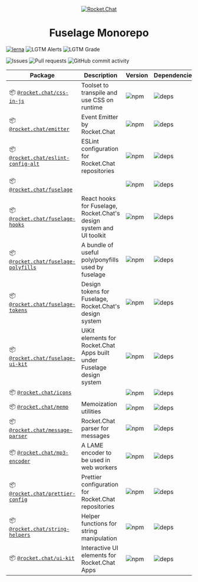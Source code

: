 <p align="center">
  <a href="https://rocket.chat" title="Rocket.Chat">
    <img src="https://github.com/RocketChat/Rocket.Chat.Artwork/raw/master/Logos/2020/png/logo-horizontal-red.png" alt="Rocket.Chat" />
  </a>
</p>

<h1 align="center">Fuselage Monorepo</h1>

[![lerna](https://img.shields.io/badge/maintained%20with-lerna-cc00ff.svg?style=flat-square)](https://lerna.js.org/)
![LGTM Alerts](https://img.shields.io/lgtm/alerts/github/RocketChat/Rocket.Chat.Fuselage?style=flat-square)
![LGTM Grade](https://img.shields.io/lgtm/grade/javascript/github/RocketChat/Rocket.Chat.Fuselage?style=flat-square)

![Issues](https://img.shields.io/github/issues/RocketChat/Rocket.Chat.Fuselage?style=flat-square)
![Pull requests](https://img.shields.io/github/issues-pr/RocketChat/Rocket.Chat.Fuselage?style=flat-square)
![GitHub commit activity](https://img.shields.io/github/commit-activity/m/RocketChat/Rocket.Chat.Fuselage?style=flat-square)

| Package                                                                           | Description                                                            | Version                                                                                | Dependencies                                                                                                               |
| --------------------------------------------------------------------------------- | ---------------------------------------------------------------------- | -------------------------------------------------------------------------------------- | -------------------------------------------------------------------------------------------------------------------------- |
| 📦 [`@rocket.chat/css-in-js`](/packages/@rocket.chat/css-in-js)                   | Toolset to transpile and use CSS on runtime                            | ![npm](https://img.shields.io/npm/v/@rocket.chat/css-in-js?style=flat-square)          | ![deps](https://img.shields.io/david/RocketChat/Rocket.Chat.Fuselage?path=packages%2Fcss-in-js&style=flat-square)          |
| 📦 [`@rocket.chat/emitter`](/packages/@rocket.chat/emitter)                       | Event Emitter by Rocket.Chat                                           | ![npm](https://img.shields.io/npm/v/@rocket.chat/emitter?style=flat-square)            | ![deps](https://img.shields.io/david/RocketChat/Rocket.Chat.Fuselage?path=packages%2Femitter&style=flat-square)            |
| 📦 [`@rocket.chat/eslint-config-alt`](/packages/@rocket.chat/eslint-config-alt)   | ESLint configuration for Rocket.Chat repositories                      | ![npm](https://img.shields.io/npm/v/@rocket.chat/eslint-config-alt?style=flat-square)  | ![deps](https://img.shields.io/david/RocketChat/Rocket.Chat.Fuselage?path=packages%2Feslint-config-alt&style=flat-square)  |
| 📦 [`@rocket.chat/fuselage`](/packages/@rocket.chat/fuselage)                     |                                                                        | ![npm](https://img.shields.io/npm/v/@rocket.chat/fuselage?style=flat-square)           | ![deps](https://img.shields.io/david/RocketChat/Rocket.Chat.Fuselage?path=packages%2Ffuselage&style=flat-square)           |
| 📦 [`@rocket.chat/fuselage-hooks`](/packages/@rocket.chat/fuselage-hooks)         | React hooks for Fuselage, Rocket.Chat's design system and UI toolkit   | ![npm](https://img.shields.io/npm/v/@rocket.chat/fuselage-hooks?style=flat-square)     | ![deps](https://img.shields.io/david/RocketChat/Rocket.Chat.Fuselage?path=packages%2Ffuselage-hooks&style=flat-square)     |
| 📦 [`@rocket.chat/fuselage-polyfills`](/packages/@rocket.chat/fuselage-polyfills) | A bundle of useful poly/ponyfills used by fuselage                     | ![npm](https://img.shields.io/npm/v/@rocket.chat/fuselage-polyfills?style=flat-square) | ![deps](https://img.shields.io/david/RocketChat/Rocket.Chat.Fuselage?path=packages%2Ffuselage-polyfills&style=flat-square) |
| 📦 [`@rocket.chat/fuselage-tokens`](/packages/@rocket.chat/fuselage-tokens)       | Design tokens for Fuselage, Rocket.Chat's design system                | ![npm](https://img.shields.io/npm/v/@rocket.chat/fuselage-tokens?style=flat-square)    | ![deps](https://img.shields.io/david/RocketChat/Rocket.Chat.Fuselage?path=packages%2Ffuselage-tokens&style=flat-square)    |
| 📦 [`@rocket.chat/fuselage-ui-kit`](/packages/@rocket.chat/fuselage-ui-kit)       | UiKit elements for Rocket.Chat Apps built under Fuselage design system | ![npm](https://img.shields.io/npm/v/@rocket.chat/fuselage-ui-kit?style=flat-square)    | ![deps](https://img.shields.io/david/RocketChat/Rocket.Chat.Fuselage?path=packages%2Ffuselage-ui-kit&style=flat-square)    |
| 📦 [`@rocket.chat/icons`](/packages/@rocket.chat/icons)                           |                                                                        | ![npm](https://img.shields.io/npm/v/@rocket.chat/icons?style=flat-square)              | ![deps](https://img.shields.io/david/RocketChat/Rocket.Chat.Fuselage?path=packages%2Ficons&style=flat-square)              |
| 📦 [`@rocket.chat/memo`](/packages/@rocket.chat/memo)                             | Memoization utilities                                                  | ![npm](https://img.shields.io/npm/v/@rocket.chat/memo?style=flat-square)               | ![deps](https://img.shields.io/david/RocketChat/Rocket.Chat.Fuselage?path=packages%2Fmemo&style=flat-square)               |
| 📦 [`@rocket.chat/message-parser`](/packages/@rocket.chat/message-parser)         | Rocket.Chat parser for messages                                        | ![npm](https://img.shields.io/npm/v/@rocket.chat/message-parser?style=flat-square)     | ![deps](https://img.shields.io/david/RocketChat/Rocket.Chat.Fuselage?path=packages%2Fmessage-parser&style=flat-square)     |
| 📦 [`@rocket.chat/mp3-encoder`](/packages/@rocket.chat/mp3-encoder)               | A LAME encoder to be used in web workers                               | ![npm](https://img.shields.io/npm/v/@rocket.chat/mp3-encoder?style=flat-square)        | ![deps](https://img.shields.io/david/RocketChat/Rocket.Chat.Fuselage?path=packages%2Fmp3-encoder&style=flat-square)        |
| 📦 [`@rocket.chat/prettier-config`](/packages/@rocket.chat/prettier-config)       | Prettier configuration for Rocket.Chat repositories                    | ![npm](https://img.shields.io/npm/v/@rocket.chat/prettier-config?style=flat-square)    | ![deps](https://img.shields.io/david/RocketChat/Rocket.Chat.Fuselage?path=packages%2Fprettier-config&style=flat-square)    |
| 📦 [`@rocket.chat/string-helpers`](/packages/@rocket.chat/string-helpers)         | Helper functions for string manipulation                               | ![npm](https://img.shields.io/npm/v/@rocket.chat/string-helpers?style=flat-square)     | ![deps](https://img.shields.io/david/RocketChat/Rocket.Chat.Fuselage?path=packages%2Fstring-helpers&style=flat-square)     |
| 📦 [`@rocket.chat/ui-kit`](/packages/@rocket.chat/ui-kit)                         | Interactive UI elements for Rocket.Chat Apps                           | ![npm](https://img.shields.io/npm/v/@rocket.chat/ui-kit?style=flat-square)             | ![deps](https://img.shields.io/david/RocketChat/Rocket.Chat.Fuselage?path=packages%2Fui-kit&style=flat-square)             |
